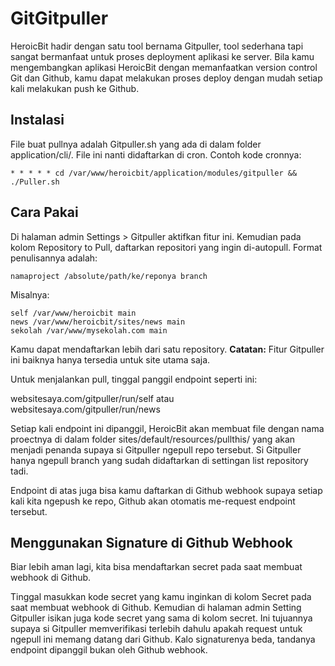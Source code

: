 # GitGitpuller

HeroicBit hadir dengan satu tool bernama Gitpuller, tool sederhana tapi sangat bermanfaat untuk proses deployment aplikasi ke server. Bila kamu mengembangkan aplikasi HeroicBit dengan memanfaatkan version control Git dan Github, kamu dapat melakukan proses deploy dengan mudah setiap kali melakukan push ke Github.

## Instalasi

File buat pullnya adalah Gitpuller.sh yang ada di dalam folder application/cli/. File ini nanti didaftarkan di cron. Contoh kode cronnya:

```
* * * * * cd /var/www/heroicbit/application/modules/gitpuller && ./Puller.sh
```

## Cara Pakai

Di halaman admin Settings > Gitpuller aktifkan fitur ini. Kemudian pada kolom Repository to Pull, daftarkan repositori yang ingin di-autopull. Format penulisannya adalah:

`namaproject /absolute/path/ke/reponya branch`

Misalnya:

```
self /var/www/heroicbit main
news /var/www/heroicbit/sites/news main
sekolah /var/www/mysekolah.com main
```

Kamu dapat mendaftarkan lebih dari satu repository.
**Catatan:** Fitur Gitpuller ini baiknya hanya tersedia untuk site utama saja.

Untuk menjalankan pull, tinggal panggil endpoint seperti ini:

websitesaya.com/gitpuller/run/self atau websitesaya.com/gitpuller/run/news

Setiap kali endpoint ini dipanggil, HeroicBit akan membuat file dengan nama proectnya di dalam folder sites/default/resources/pullthis/ yang akan menjadi penanda supaya si Gitpuller ngepull repo tersebut. Si Gitpuller hanya ngepull branch yang sudah didaftarkan di settingan list repository tadi.

Endpoint di atas juga bisa kamu daftarkan di Github webhook supaya setiap kali kita ngepush ke repo, Github akan otomatis me-request endpoint tersebut.

## Menggunakan Signature di Github Webhook

Biar lebih aman lagi, kita bisa mendaftarkan secret pada saat membuat webhook di Github.

Tinggal masukkan kode secret yang kamu inginkan di kolom Secret pada saat membuat webhook di Github. Kemudian di halaman admin Setting Gitpuller isikan juga kode secret yang sama di kolom secret. Ini tujuannya supaya si Gitpuller memverifikasi terlebih dahulu apakah request untuk ngepull ini memang datang dari Github. Kalo signaturenya beda, tandanya endpoint dipanggil bukan oleh Github webhook.